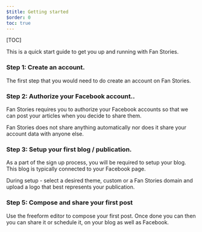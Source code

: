 ```yaml
---
$title: Getting started
$order: 0
toc: true
---
```

[TOC]

This is a quick start guide to get you up and running with Fan Stories.

### Step 1: Create an account.

The first step that you would need to do create an account on Fan Stories. 
 
### Step 2: Authorize your Facebook account..

Fan Stories requires you to authorize your Facebook accounts so that we can post your articles when you decide to share them.

Fan Stories does not share anything automatically nor does it share your account data with anyone else.
 

### Step 3: Setup your first blog / publication.

As a part of the sign up process, you will be required to setup your blog.  This blog is typically connected to your Facebook page. 

During setup - select a desired theme, custom or a Fan Stories domain and upload a logo that best represents your publication. 

### Step 5: Compose and share your first post

Use the freeform editor to compose your first post. Once done you can then you can share it or schedule it, on your blog as well as Facebook. 